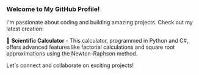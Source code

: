 ### Welcome to My GitHub Profile!

I'm passionate about coding and building amazing projects. Check out my latest creation:

🧮 **Scientific Calculator** - This calculator, programmed in Python and C#, offers advanced features like factorial calculations and square root approximations using the Newton-Raphson method.

Let's connect and collaborate on exciting projects!
